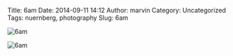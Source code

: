 Title: 6am
Date: 2014-09-11 14:12
Author: marvin
Category: Uncategorized
Tags: nuernberg, photography
Slug: 6am

![6am]({static}/images/15183963486_7e4fb33f00_b.jpg)

![6am]({static}/images/15206611422_7227771330_b.jpg)

